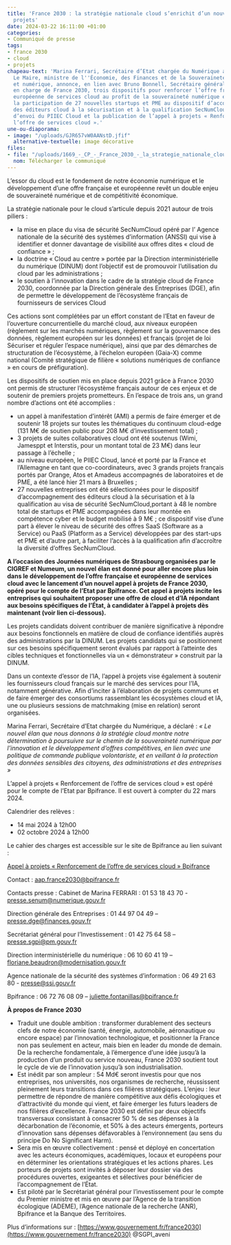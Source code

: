 ```yaml
---
title: 'France 2030 : la stratégie nationale cloud s’enrichit d’un nouvel appel à
  projets'
date: 2024-03-22 16:11:00 +01:00
categories:
- Communiqué de presse
tags:
- france 2030
- cloud
- projets
chapeau-text: 'Marina Ferrari, Secrétaire d’Etat chargée du Numérique auprès de Bruno
  Le Maire, ministre de l''Économie, des Finances et de la Souveraineté industrielle
  et numérique, annonce, en lien avec Bruno Bonnell, Secrétaire général pour l’Investissement,
  en charge de France 2030, trois dispositifs pour renforcer l’offre française et
  européenne de services cloud au profit de la souveraineté numérique et de l’IA :
  la participation de 27 nouvelles startups et PME au dispositif d’accompagnement
  des éditeurs cloud à la sécurisation et à la qualification SecNumCloud, le coup
  d’envoi du PIIEC Cloud et la publication de l’appel à projets « Renforcement de
  l’offre de services cloud ».'
une-ou-diaporama:
- image: "/uploads/GJR657vW0AANstD.jfif"
  alternative-textuelle: image décorative
files:
- file: "/uploads/1669_-_CP_-_France_2030_-_la_strategie_nationale_cloud.pdf"
  nom: Télécharger le communiqué
---
```


L’essor du cloud est le fondement de notre économie numérique et le développement d’une offre française et européenne revêt un double enjeu de souveraineté numérique et de compétitivité économique.

La stratégie nationale pour le cloud s’articule depuis 2021 autour de trois piliers : 
* la mise en place du visa de sécurité SecNumCloud opéré par l’ Agence nationale de la sécurité des systèmes d’information (ANSSI) qui vise à identifier et donner davantage de visibilité aux offres dites « cloud de confiance » ; 
* la doctrine « Cloud au centre » portée par la Direction interministérielle du numérique (DINUM) dont l’objectif est de promouvoir l’utilisation du cloud par les administrations ;
* le soutien à l’innovation dans le cadre de la stratégie cloud de France 2030, coordonnée  par la Direction générale des Entreprises (DGE), afin de permettre le développement de  l’écosystème français de fournisseurs de services Cloud

Ces actions sont complétées par un effort constant de l’Etat en faveur de l’ouverture concurrentielle du marché cloud, aux niveaux européen (règlement sur les marchés numériques, règlement sur la gouvernance des données, règlement européen sur les données) et français (projet de loi Sécuriser et réguler l’espace numérique), ainsi que par des démarches de 
structuration de l’écosystème, à l’échelon européen (Gaia-X) comme national (Comité stratégique de filière « solutions numériques de confiance » en cours de préfiguration).

Les dispositifs de soutien mis en place depuis 2021 grâce à France 2030 ont permis de structurer l’écosystème français autour de ces enjeux et de soutenir de premiers projets prometteurs.
En l’espace de trois ans, un grand nombre d’actions ont été accomplies :
* un appel à manifestation d’intérêt (AMI) a permis de faire émerger et de soutenir 18 projets sur toutes les thématiques du continuum cloud-edge (131 M€ de soutien public pour 208 M€ d’investissement total) ;
* 3 projets de suites collaboratives cloud ont été soutenus (Wimi, Jamesppt et Interstis, pour un montant total de 23 M€) dans leur passage à l’échelle ;
* au niveau européen, le PIIEC Cloud, lancé et porté par la France et l’Allemagne en tant que co-coordinateurs, avec 3 grands projets français portés par Orange, Atos et Amadeus accompagnés de laboratoires et de PME, a été lancé hier 21 mars à Bruxelles ;
* 27 nouvelles entreprises ont été sélectionnées pour le dispositif d’accompagnement des éditeurs cloud à la sécurisation et à la qualification au visa de sécurité SecNumCloud,portant à 48 le nombre total de startups et PME accompagnées dans leur montée en compétence cyber et le budget mobilisé à 9 M€ ; ce dispositif vise d’une part à élever le niveau de sécurité des offres SaaS (Software as a Service) ou PaaS (Platform as a Service) développées par des start-ups et PME et d’autre part, à faciliter l’accès à la qualification  afin d’accroître la diversité d’offres SecNumCloud.

**A l’occasion des Journées numériques de Strasbourg organisées par le CIGREF et Numeum, un nouvel élan est donné pour aller encore plus loin dans le développement de l’offre française et européenne de services cloud avec le lancement d’un nouvel appel à projets de France 2030, opéré pour le compte de l’Etat par Bpifrance. Cet appel à projets incite les entreprises qui souhaitent proposer une offre de cloud et d’IA répondant aux besoins spécifiques de l’État, à candidater à l’appel à projets dès maintenant (voir lien ci-dessous).**

Les projets candidats doivent contribuer de manière significative à répondre aux besoins fonctionnels en matière de cloud de confiance identifiés auprès des administrations par la DINUM. Les projets candidats qui se positionnent sur ces besoins spécifiquement seront évalués par rapport à l’atteinte des cibles techniques et fonctionnelles via un « démonstrateur » construit par la DINUM.

Dans un contexte d’essor de l’IA, l’appel à projets vise également à soutenir les fournisseurs cloud français sur le marché des services pour l’IA, notamment générative. Afin d’inciter à l’élaboration 
de projets communs et de faire émerger des consortiums rassemblant les écosystèmes cloud et IA, une ou plusieurs sessions de matchmaking (mise en relation) seront organisées.

Marina Ferrari, Secrétaire d’Etat chargée du Numérique, a déclaré : *« Le nouvel élan que nous donnons à la stratégie cloud montre notre détermination à poursuivre sur le chemin de la souveraineté numérique par l’innovation et le développement d’offres compétitives, en lien avec
une politique de commande publique volontariste, et en veillant à la protection des données sensibles des citoyens, des administrations et des entreprises »*

L’appel à projets « Renforcement de l’offre de services cloud » est opéré pour le compte de l’Etat par Bpifrance. Il est ouvert à compter du 22 mars 2024.

Calendrier des relèves :
- 14 mai 2024 à 12h00
- 02 octobre 2024 à 12h00

Le cahier des charges est accessible sur le site de Bpifrance au lien suivant :

[Appel à projets « Renforcement de l’offre de services cloud » Bpifrance](https://www.bpifrance.fr/nos-appels-a-projets-concours/appel-a-projets-renforcement-de-loffre-de-services-cloud)

Contact : [aap.france2030@bpifrance.fr](mailto:aap.france2030@bpifrance.fr)

Contacts presse : 
Cabinet de Marina FERRARI : 01 53 18 43 70 - [presse.senum@numerique.gouv.fr](mailto:presse.senum@numerique.gouv.fr)

Direction générale des Entreprises : 01 44 97 04 49 – [presse.dge@finances.gouv.fr](mailto:presse.dge@finances.gouv.fr)

Secrétariat général pour l’Investissement : 01 42 75 64 58 – [presse.sgpi@pm.gouv.fr](mailto:presse.sgpi@pm.gouv.fr)

Direction interministérielle du numérique : 06 10 60 41 19 –
[floriane.beaudron@modernisation.gouv.fr](mailto:floriane.beaudron@modernisation.gouv.fr)

Agence nationale de la sécurité des systèmes d’information : 06 49 21 63 80 - [presse@ssi.gouv.fr](mailto:presse@ssi.gouv.fr)

Bpifrance : 06 72 76 08 09 – [juliette.fontanillas@bpifrance.fr](mailto:juliette.fontanillas@bpifrance.fr)


**À propos de France 2030**
* Traduit une double ambition : transformer durablement des secteurs clefs de notre économie (santé, énergie, automobile, aéronautique ou encore espace) par l’innovation technologique, et positionner la France non pas seulement en acteur, mais bien en leader du monde de demain. De la recherche fondamentale, à l’émergence d’une idée jusqu’à la 
production d’un produit ou service nouveau, France 2030 soutient tout le cycle de vie de l’innovation jusqu’à son industrialisation.
* Est inédit par son ampleur : 54 Md€ seront investis pour que nos entreprises, nos universités, nos organismes de recherche, réussissent pleinement leurs transitions dans ces filières stratégiques. L’enjeu : leur permettre de répondre de manière compétitive aux 
défis écologiques et d’attractivité du monde qui vient, et faire émerger les futurs leaders de nos filières d’excellence. France 2030 est défini par deux objectifs transversaux consistant à consacrer 50 % de ses dépenses à la décarbonation de l’économie, et 50% à des acteurs émergents, porteurs d’innovation sans dépenses défavorables à l’environnement (au sens du principe Do No Significant Harm).
* Sera mis en œuvre collectivement : pensé et déployé en concertation avec les acteurs économiques, académiques, locaux et européens pour en déterminer les orientations stratégiques et les actions phares. Les porteurs de projets sont invités à déposer leur dossier via des procédures ouvertes, exigeantes et sélectives pour bénéficier de l’accompagnement de l’État.
* Est piloté par le Secrétariat général pour l’investissement pour le compte du Premier ministre et mis en œuvre par l’Agence de la transition écologique (ADEME), l’Agence nationale de la recherche (ANR), Bpifrance et la Banque des Territoires. 

Plus d’informations sur : [https://www.gouvernement.fr/france2030](https://www.gouvernement.fr/france2030) @SGPI_aveni